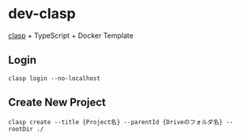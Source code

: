 # dev-clasp
[clasp](https://www.npmjs.com/package/@google/clasp) + TypeScript + Docker Template

## Login

```
clasp login --no-localhost
```

## Create New Project

```
clasp create --title {Project名} --parentId {Driveのフォルダ名} --rootDir ./
```
